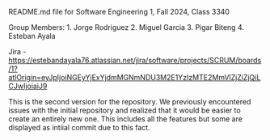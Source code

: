 README.md file for Software Engineering 1, Fall 2024, Class 3340

Group Members: 1. Jorge Rodriguez 2. Miguel Garcia 3. Pigar Biteng 4. Esteban Ayala

Jira - https://estebandayala76.atlassian.net/jira/software/projects/SCRUM/boards/1?atlOrigin=eyJpIjoiNGEyYjExYjdmMGNmNDU3M2E1YzIzMTE2MmVlZjZiZjQiLCJwIjoiaiJ9

This is the second version for the repository. We previously encountered issues with the initial repository and realized that it would be easier to create an entirely new one. This includes all the features but some are displayed as intiial commit due to this fact.
